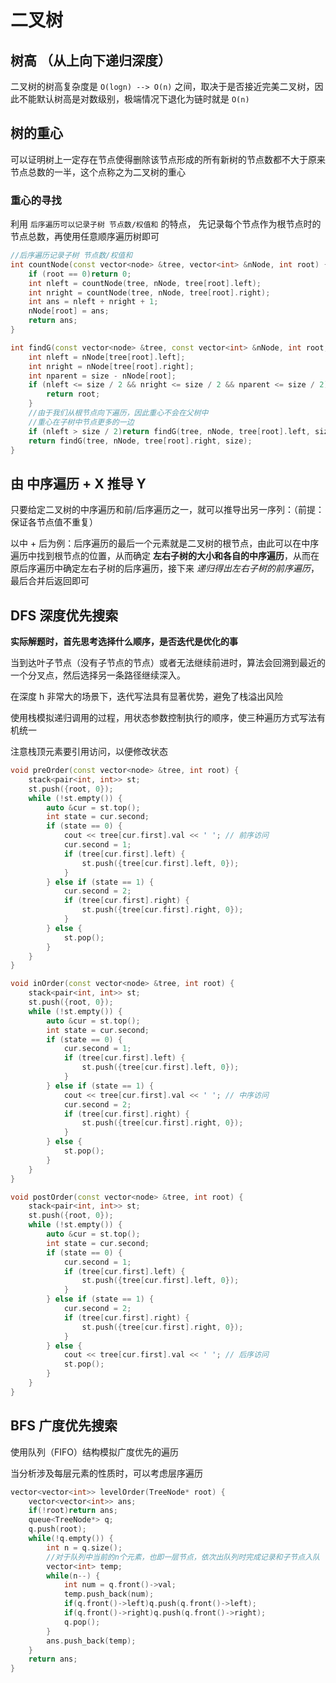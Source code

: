 
# 二叉树
## 树高 （从上向下递归深度） 
二叉树的树高复杂度是 `O(logn) --> O(n)` 之间，取决于是否接近完美二叉树，因此不能默认树高是对数级别，极端情况下退化为链时就是 `O(n)`
## 树的重心
可以证明树上一定存在节点使得删除该节点形成的所有新树的节点数都不大于原来节点总数的一半，这个点称之为二叉树的重心
### 重心的寻找
利用 `后序遍历可以记录子树 节点数/权值和` 的特点，
先记录每个节点作为根节点时的节点总数，再使用任意顺序遍历树即可
```cpp
//后序遍历记录子树 节点数/权值和
int countNode(const vector<node> &tree, vector<int> &nNode, int root) {
    if (root == 0)return 0;
    int nleft = countNode(tree, nNode, tree[root].left);
    int nright = countNode(tree, nNode, tree[root].right);
    int ans = nleft + nright + 1;
    nNode[root] = ans;
    return ans;
}

int findG(const vector<node> &tree, const vector<int> &nNode, int root, int size) {
    int nleft = nNode[tree[root].left];
    int nright = nNode[tree[root].right];
    int nparent = size - nNode[root];
    if (nleft <= size / 2 && nright <= size / 2 && nparent <= size / 2) {
        return root;
    }
    //由于我们从根节点向下遍历，因此重心不会在父树中
    //重心在子树中节点更多的一边
    if (nleft > size / 2)return findG(tree, nNode, tree[root].left, size);
    return findG(tree, nNode, tree[root].right, size);
}
```
## 由 中序遍历 + X 推导 Y
只要给定二叉树的中序遍历和前/后序遍历之一，就可以推导出另一序列：（前提：保证各节点值不重复）

以中 + 后为例：后序遍历的最后一个元素就是二叉树的根节点，由此可以在中序遍历中找到根节点的位置，从而确定 **左右子树的大小和各自的中序遍历**，从而在原后序遍历中确定左右子树的后序遍历，接下来 *递归得出左右子树的前序遍历*，最后合并后返回即可
## DFS 深度优先搜索
**实际解题时，首先思考选择什么顺序，是否迭代是优化的事**

当到达叶子节点（没有子节点的节点）或者无法继续前进时，算法会​​回溯​​到最近的一个分叉点，然后选择另一条路径继续深入。

在深度 h 非常大的场景下，迭代写法具有显著优势，避免了栈溢出风险

使用栈模拟递归调用的过程，用状态参数控制执行的顺序，使三种遍历方式写法有机统一

注意栈顶元素要引用访问，以便修改状态

```cpp
void preOrder(const vector<node> &tree, int root) {
    stack<pair<int, int>> st;
    st.push({root, 0});
    while (!st.empty()) {
        auto &cur = st.top();
        int state = cur.second;
        if (state == 0) {
            cout << tree[cur.first].val << ' '; // 前序访问
            cur.second = 1;
            if (tree[cur.first].left) {
                st.push({tree[cur.first].left, 0});
            }
        } else if (state == 1) {
            cur.second = 2;
            if (tree[cur.first].right) {
                st.push({tree[cur.first].right, 0});
            }
        } else {
            st.pop();
        }
    }
}

void inOrder(const vector<node> &tree, int root) {
    stack<pair<int, int>> st;
    st.push({root, 0});
    while (!st.empty()) {
        auto &cur = st.top();
        int state = cur.second;
        if (state == 0) {
            cur.second = 1;
            if (tree[cur.first].left) {
                st.push({tree[cur.first].left, 0});
            }
        } else if (state == 1) {
            cout << tree[cur.first].val << ' '; // 中序访问
            cur.second = 2;
            if (tree[cur.first].right) {
                st.push({tree[cur.first].right, 0});
            }
        } else {
            st.pop();
        }
    }
}

void postOrder(const vector<node> &tree, int root) {
    stack<pair<int, int>> st;
    st.push({root, 0});
    while (!st.empty()) {
        auto &cur = st.top();
        int state = cur.second;
        if (state == 0) {
            cur.second = 1;
            if (tree[cur.first].left) {
                st.push({tree[cur.first].left, 0});
            }
        } else if (state == 1) {
            cur.second = 2;
            if (tree[cur.first].right) {
                st.push({tree[cur.first].right, 0});
            }
        } else {
            cout << tree[cur.first].val << ' '; // 后序访问
            st.pop();
        }
    }
}
```
## BFS 广度优先搜索​
使用队列（FIFO）结构模拟广度优先的遍历

当分析涉及每层元素的性质时，可以考虑层序遍历
```cpp
vector<vector<int>> levelOrder(TreeNode* root) {
    vector<vector<int>> ans;
    if(!root)return ans;
    queue<TreeNode*> q;
    q.push(root);
    while(!q.empty()) {
        int n = q.size();
        //对于队列中当前的n个元素，也即一层节点，依次出队列时完成记录和子节点入队
        vector<int> temp;
        while(n--) {
            int num = q.front()->val;
            temp.push_back(num);
            if(q.front()->left)q.push(q.front()->left);
            if(q.front()->right)q.push(q.front()->right);
            q.pop();
        }
        ans.push_back(temp);
    }
    return ans;
}
```